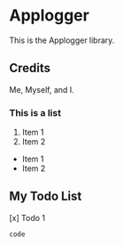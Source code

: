 # Applogger

This is the Applogger library.

## Credits

Me, Myself, and I.

### This is a list

1. Item 1
2. Item 2

- Item 1
- Item 2

## My Todo List

[x] Todo 1

`code`
